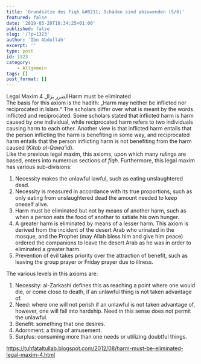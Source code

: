 ```yaml
---
title: 'Grundsätze des Fiqh &#8211; Schäden sind abzuwenden (5/6)'
featured: false
date: '2019-03-20T10:34:25+01:00'
published: false
slug: '/?p=1323'
author: 'Ibn Abdullah'
excerpt: ''
type: post
id: 1323
category:
    - Allgemein
tags: []
post_format: []
---
```

Legal Maxim 4 الضرر يزالHarm must be eliminated  
The basis for this axiom is the hadith: „Harm may neither be inflicted nor reciprocated in Islam.“ The scholars differ over what is meant by the words inflicted and reciprocated. Some scholars stated that inflicted harm is harm caused by one individual, while reciprocated harm refers to two individuals causing harm to each other. Another view is that inflicted harm entails that the person inflicting the harm is benefiting in some way, and reciprocated harm entails that the person inflicting harm is not benefiting from the harm caused (*Kitab al-Qawa’id*).  
Like the previous legal maxim, this axioms, upon which many rulings are based, enters into numerous sections of *fiqh*. Furthermore, this legal maxim has various sub-divisions:

1. Necessity makes the unlawful lawful, such as eating unslaughtered dead.
2. Necessity is measured in accordance with its true proportions, such as only eating from unslaughtered dead the amount needed to keep oneself alive.
3. Harm must be eliminated but not by means of another harm, such as when a person eats the food of another to satiate his own hunger.
4. A greater harm is eliminated by means of a lesser harm. This axiom is derived from the incident of the desert Arab who urinated in the mosque, and the Prophet (may Allah bless him and give him peace) ordered the companions to leave the desert Arab as he was in order to eliminated a greater harm.
5. Prevention of evil takes priority over the attraction of benefit, such as leaving the group prayer or Friday prayer due to illness.

The various levels in this axioms are:

1. Necessity: al-Zarkashi defines this as reaching a point where one would die, or come close to death, if an unlawful thing is not taken advantage of.
2. Need: where one will not perish if an unlawful is not taken advantage of, however, one will fall into hardship. Need in this sense does not permit the unlawful.
3. Benefit: something that one desires.
4. Adornment: a thing of amusement.
5. Surplus: consuming more than one needs or utilizing doubtful things.

https://tuhfataltullab.blogspot.com/2012/08/harm-must-be-eliminated-legal-maxim-4.html
